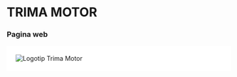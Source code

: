 # TRIMA MOTOR #
### Pagina web ### 
<html>
  <body>
    <div style="background-color:white; padding:20px;">
      <img
        src="https://www.trimamotor.cat/wp-content/uploads/2018/02/logo-trima-motor.png"
        alt="Logotip Trima Motor"
        style="backgroud-color:white"
      />
  </div>
</body>
</html>
